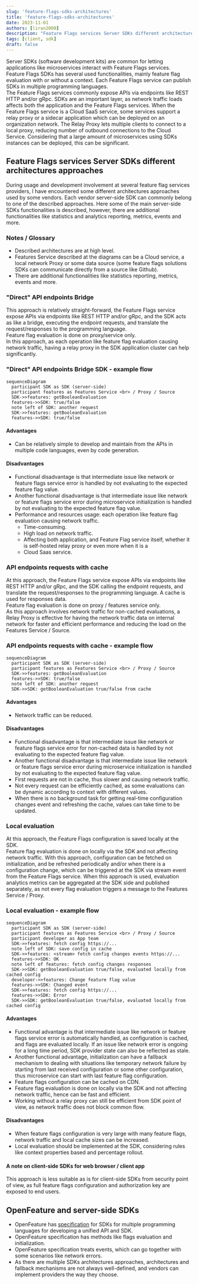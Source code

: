 ```yaml
---
slug: 'feature-flags-sdks-architectures'
title: 'feature-flags-sdks-architectures'
date: 2023-11-01
authors: [liran2000]
description: "Feature Flags services Server SDKs different architectures approaches"
tags: [client, sdk]
draft: false
---
```


Server SDKs (software development kits) are common for letting applications like microservices interact with Feature
Flags services.  
Feature Flags SDKs has several used functionalities, mainly feature flag evaluation with or without a context. Each
Feature Flags service can publish SDKs in multiple programming languages.  
The Feature Flags services commonly expose APIs via endpoints like REST HTTP and/or gRpc.
SDKs are an important layer, as network traffic loads affects both the application and the Feature Flags services.
When the Feature Flags service is a Cloud SaaS service, some services support a relay proxy or a sidecar application
which can be deployed on an organization network. The Relay Proxy lets multiple clients to connect to a local proxy,
reducing number of outbound connections to the Cloud Service. Considering that a large amount of microservices using
SDKs instances can be deployed, this can be significant.


<!--truncate-->

## Feature Flags services Server SDKs different architectures approaches

During usage and development involvement at several feature flag services providers, I have encountered some different
architectures approaches used by some vendors. Each vendor server-side SDK can commonly belong to one of the described
approaches.
Here some of the main server-side SDKs functionalities is described, however, there are additional functionalities like
statistics and analytics reporting, metrics, events and more.

### Notes / Glossary
* Described architectures are at high level.
* Features Service described at the diagrams can be a Cloud service, a local network Proxy or some data source
  (some feature flags solutions SDKs can communicate directly from a source like Github).
* There are additional functionalities like statistics reporting, metrics, events and more.

### "Direct" API endpoints Bridge
This approach is relatively straight-forward, the Feature Flags service expose APIs via endpoints like
REST HTTP and/or gRpc, and the SDK acts as like a bridge, executing the endpoint requests, and translate the
request/responses to the programming language.  
Feature flag evaluation is done on proxy/service only.  
In this approach, as each operation like feature flag evaluation causing network traffic, having a relay proxy in the 
SDK application cluster can help significantly.

###  "Direct" API endpoints Bridge SDK - example flow

```mermaid
sequenceDiagram
  participant SDK as SDK (server-side)
  participant features as Features Service <br> / Proxy / Source
  SDK->>features: getBooleanEvaluation
  features->>SDK: true/false
  note left of SDK: another request
  SDK->>features: getBooleanEvaluation
  features->>SDK: true/false
```

#### Advantages
* Can be relatively simple to develop and maintain from the APIs in multiple code languages, even by code generation.

#### Disadvantages
* Functional disadvantage is that intermediate issue like network or feature flags service error is handled by not
  evaluating to the expected feature flag value.
* Another functional disadvantage is that intermediate issue like network or feature flags service error during
  microservice initialization is handled by not evaluating to the expected feature flag value.
* Performance and resources usage: each operation like feature flag evaluation causing network traffic. 
  * Time-consuming.
  * High load on network traffic.
  * Affecting both application, and Feature Flag service itself, whether it is self-hosted relay proxy or even more when
    it is a
  * Cloud Saas service.

### API endpoints requests with cache
At this approach, the Feature Flags service expose APIs via endpoints like REST HTTP and/or gRpc, and the SDK calling
the endpoint requests, and translate the request/responses to the programming language. A cache is used for responses
data.  
Feature flag evaluation is done on proxy / features service only.  
As this approach involves network traffic for non-cached evaluations, a Relay Proxy is effective for having the network 
traffic data on internal network for faster and efficient performance and reducing the load on the Features Service / 
Source.

###  API endpoints requests with cache - example flow

```mermaid
sequenceDiagram
  participant SDK as SDK (server-side)
  participant features as Features Service <br> / Proxy / Source
  SDK->>features: getBooleanEvaluation
  features->>SDK: true/false
  note left of SDK: another request
  SDK->>SDK: getBooleanEvaluation true/false from cache
```

#### Advantages
* Network traffic can be reduced.

#### Disadvantages
* Functional disadvantage is that intermediate issue like network or feature flags service error for non-cached data is
  handled by not evaluating to the expected feature flag value.
* Another functional disadvantage is that intermediate issue like network or feature flags service error during
  microservice
  initialization is handled by not evaluating to the expected feature flag value.
* First requests are not in cache, thus slower and causing network traffic.
* Not every request can be efficiently cached, as some evaluations can be dynamic according to context with different
  values.
* When there is no background task for getting real-time configuration changes event and refreshing the cache,
  values can take time to be updated.

### Local evaluation
At this approach, the Feature Flags configuration is saved locally at the SDK.  
Feature flag evaluation is done on locally via the SDK and not affecting network traffic.
With this approach, configuration can be fetched on initialization, and be refreshed periodically and/or when there is
a configuration change, which can be triggered at the SDK via stream event from the Feature Flags service.
When this approach is used, evaluation analytics metrics can be aggregated at the SDK side and published separately, as 
not every flag evaluation triggers a message to the Features Service / Proxy.

###  Local evaluation - example flow

```mermaid
sequenceDiagram
  participant SDK as SDK (server-side)
  participant features as Features Service <br> / Proxy / Source
  participant developer as App team
  SDK->>features: fetch config https://...
  note left of SDK: save config in cache
  SDK->>features: <stream> fetch config changes events https://...
  features->>SDK: OK
  note left of features: fetch config changes responses
  SDK->>SDK: getBooleanEvaluation true/false, evaluated locally from cached config
  developer->>features: Change feature flag value
  features->>SDK: Changed event
  SDK->>features: fetch config https://...
  features->>SDK: Error
  SDK->>SDK: getBooleanEvaluation true/false, evaluated locally from cached config
```

#### Advantages
* Functional advantage is that intermediate issue like network or feature flags service error is automatically handled,
  as configuration is cached, and flags are evaluated locally.
  If an issue like network error is ongoing for a long time period, SDK provider state can also be reflected as stale.
* Another functional advantage, initialization can have a fallback mechanism to dealing with situations like temporary
  network failure by starting from last received configuration or some other configuration, thus microservice can start
  with last feature flag configuration.
* Feature flags configuration can be cached on CDN.
* Feature flag evaluation is done on locally via the SDK and not affecting network traffic, hence can be fast and
  efficient.
* Working without a relay proxy can still be efficient from SDK point of view, as network traffic does not block common 
  flow.

#### Disadvantages

* When feature flags configuration is very large with many feature flags, network traffic and local cache sizes can be
  increased.
* Local evaluation should be implemented at the SDK, considering rules like context properties based and percentage
  rollout.

#### A note on client-side SDKs for web browser / client app
This approach is less suitable as is for client-side SDKs from security point of view, as full feature flags
configuration and authorization key are exposed to end users.

## OpenFeature and server-side SDKs
* OpenFeature has [specification](https://openfeature.dev/specification/glossary/#feature-flag-sdk) for SDKs for 
  multiple programming languages for developing a unified API and SDK.
* OpenFeature specification has methods like flags evaluation and initialization.
* OpenFeature specification treats events, which can go together with some scenarios like network errors.
* As there are multiple SDKs architectures approaches, architectures and fallback mechanisms are not always 
  well-defined, and vendors can implement providers the way they choose.


